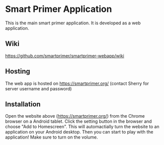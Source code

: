 # Smart Primer Application

This is the main smart primer application. It is developed as a web application.

## Wiki

https://github.com/smartprimer/smartprimer-webapp/wiki

## Hosting 

The web app is hosted on https://smartprimer.org/ (contact Sherry for server username and password)

## Installation

Open the website above (https://smartprimer.org/) from the Chrome browser on a Android tablet. Click the setting button in the browser and choose "Add to Homescreen". This will automactially turn the website to an application on your Android desktop. Then you can start to play with the application! Make sure to turn on the volume.
